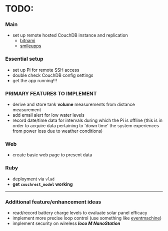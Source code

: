 # TODO:
### Main
- set up remote hosted CouchDB instance and replication
	- [bitnami](https://bitnami.com/stack/couchdb/cloud)
	- [smileupps][]

### Essential setup
- set up Pi for remote SSH access
- double check CouchDB config settings
- get the app running!!!

### PRIMARY FEATURES TO IMPLEMENT
- derive and store tank **volume** measurements from distance measurement
- add email alert for low water levels
- record date/time data for intervals during which the Pi is offline (this is in order to acquire data pertaining to 'down time' the system experiences from power loss due to weather conditions)

### Web
- create basic web page to present data

### Ruby
- deployment via `vlad`
- **get `couchrest_model` working**

---
### Additional feature/enhancement ideas
- read/record battery charge levels to evaluate solar panel efficacy
- implement more precise loop control (use something like [eventmachine](http://javieracero.com/blog/starting-with-eventmachine-iv))
- implement security on wireless  ***loco M NanoStation***



[smileupps]: https://www.smileupps.com/store/apps/couchdb
